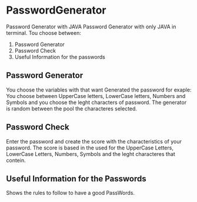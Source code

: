 # PasswordGenerator
Password Generator with JAVA 
Password Generator with only JAVA in terminal.
Tou choose between: 

1. Password Generator
2. Password Check
3. Useful Information for the passwords

<h2>Password Generator</h2>
You choose the variables with that want Generated the password for exaple:
You choose between UpperCase letters, LowerCase letters, Numbers and Symbols and you choose the leght characters of password.
The generator is random between the pool the characteres selected.

<h2>Password Check</h2>
Enter the password and create the score with the characteristics of your password. The score is based in the used for the UpperCase Letters, LowerCase Letters, Numbers, Symbols and the leght characteres that contein.

<h2>Useful Information for the Passwords</h2>
Shows the rules to follow to have a good PassWords.
